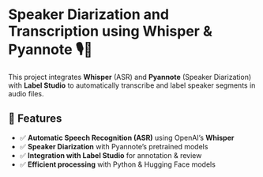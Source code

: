 # Speaker Diarization and Transcription using Whisper & Pyannote 🎙️📝

This project integrates **Whisper** (ASR) and **Pyannote** (Speaker Diarization) with **Label Studio** to automatically transcribe and label speaker segments in audio files.

## 🚀 Features
- ✅ **Automatic Speech Recognition (ASR)** using OpenAI’s **Whisper**
- ✅ **Speaker Diarization** with Pyannote’s pretrained models
- ✅ **Integration with Label Studio** for annotation & review
- ✅ **Efficient processing** with Python & Hugging Face models
